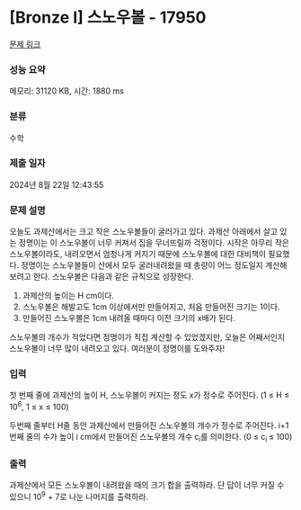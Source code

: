 # [Bronze I] 스노우볼 - 17950 

[문제 링크](https://www.acmicpc.net/problem/17950) 

### 성능 요약

메모리: 31120 KB, 시간: 1880 ms

### 분류

수학

### 제출 일자

2024년 8월 22일 12:43:55

### 문제 설명

<p>오늘도 과제산에서는 크고 작은 스노우볼들이 굴러가고 있다. 과제산 아래에서 살고 있는 정명이는 이 스노우볼이 너무 커져서 집을 무너뜨릴까 걱정이다. 시작은 아무리 작은 스노우볼이라도, 내려오면서 엄청나게 커지기 때문에 스노우볼에 대한 대비책이 필요했다. 정명이는 스노우볼들이 산에서 모두 굴러내려왔을 때 총량이 어느 정도일지 계산해보려고 한다. 스노우볼은 다음과 같은 규칙으로 성장한다.</p>

<ol>
	<li>과제산의 높이는 H cm이다.</li>
	<li>스노우볼은 해발고도 1cm 이상에서만 만들어지고, 처음 만들어진 크기는 1이다.</li>
	<li>만들어진 스노우볼은 1cm 내려올 때마다 이전 크기의 x배가 된다.</li>
</ol>

<p>스노우볼의 개수가 적었다면 정명이가 직접 계산할 수 있었겠지만, 오늘은 어째서인지 스노우볼이 너무 많이 내려오고 있다. 여러분이 정명이를 도와주자!</p>

### 입력 

 <p>첫 번째 줄에 과제산의 높이 H, 스노우볼이 커지는 정도 x가 정수로 주어진다. (1 ≤ H ≤ 10<sup>6</sup>, 1 ≤ x ≤ 100)</p>

<p>두번째 줄부터 H줄 동안 과제산에서 만들어진 스노우볼의 개수가 정수로 주어진다. i+1번째 줄의 수가 높이 i cm에서 만들어진 스노우볼의 개수 c<sub>i</sub>를 의미한다. (0 ≤ c<sub>i </sub>≤ 100)</p>

### 출력 

 <p>과제산에서 모든 스노우볼이 내려왔을 때의 크기 합을 출력하라. 단 답이 너무 커질 수 있으니 10<sup>9</sup> + 7로 나눈 나머지를 출력하라.</p>

